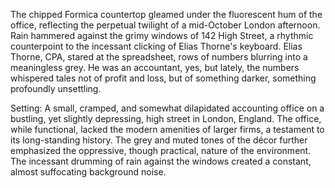 The chipped Formica countertop gleamed under the fluorescent hum of the office, reflecting the perpetual twilight of a mid-October London afternoon.  Rain hammered against the grimy windows of 142 High Street, a rhythmic counterpoint to the incessant clicking of Elias Thorne's keyboard.  Elias Thorne, CPA, stared at the spreadsheet, rows of numbers blurring into a meaningless grey.  He was an accountant, yes, but lately, the numbers whispered tales not of profit and loss, but of something darker, something profoundly unsettling.


Setting: A small, cramped, and somewhat dilapidated accounting office on a bustling, yet slightly depressing, high street in London, England.  The office, while functional, lacked the modern amenities of larger firms, a testament to its long-standing history. The grey and muted tones of the décor further emphasized the oppressive, though practical, nature of the environment.  The incessant drumming of rain against the windows created a constant, almost suffocating background noise.
